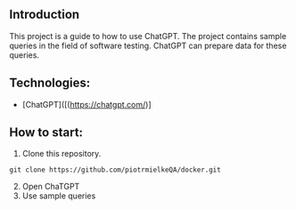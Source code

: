 ## Introduction
This project is a guide to how to use ChatGPT. 
The project contains sample queries in the field of software testing. ChatGPT can prepare data for these queries. 

## Technologies:
- [ChatGPT]([(https://chatgpt.com/)]

## How to start:
1. Clone this repository.

```
git clone https://github.com/piotrmielkeQA/docker.git

```
2. Open ChaTGPT
3. Use sample queries
